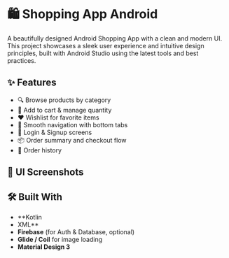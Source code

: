 # 🛍️ Shopping App Android

A beautifully designed Android Shopping App with a clean and modern UI. This project showcases a sleek user experience and intuitive design principles, built with Android Studio using the latest tools and best practices.

## ✨ Features

- 🔍 Browse products by category
- 🛒 Add to cart & manage quantity
- ❤️ Wishlist for favorite items
- 🔄 Smooth navigation with bottom tabs
- 🔐 Login & Signup screens
- 📦 Order summary and checkout flow
- 🧾 Order history

## 📱 UI Screenshots


## 🛠️ Built With

- **Kotlin 
-  XML**
- **Firebase** (for Auth & Database, optional)
- **Glide / Coil** for image loading
- **Material Design 3**


